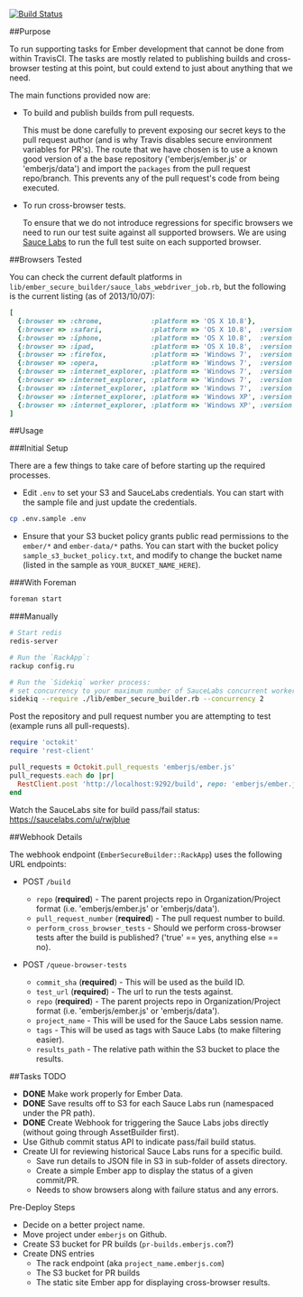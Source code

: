 [![Build Status](https://travis-ci.org/rjackson/ember-secure-builder.png?branch=master)](https://travis-ci.org/rjackson/ember-secure-builder)

##Purpose

To run supporting tasks for Ember development that cannot be done from within
TravisCI. The tasks are mostly related to publishing builds and cross-browser
testing at this point, but could extend to just about anything that we need.

The main functions provided now are:

* To build and publish builds from pull requests.

  This must be done carefully to prevent exposing our secret keys to the pull
  request author (and is why Travis disables secure environment variables for
  PR's). The route that we have chosen is to use a known good version of a the
  base repository ('emberjs/ember.js' or 'emberjs/data') and import the `packages`
  from the pull request repo/branch. This prevents any of the pull request's code
  from being executed.

* To run cross-browser tests.

  To ensure that we do not introduce regressions for specific browsers we need to run
  our test suite against all supported browsers. We are using [Sauce Labs](http://saucelabs.com)
  to run the full test suite on each supported browser.

##Browsers Tested

You can check the current default platforms in `lib/ember_secure_builder/sauce_labs_webdriver_job.rb`,
but the following is the current listing (as of 2013/10/07):

```ruby
[
  {:browser => :chrome,            :platform => 'OS X 10.8'},
  {:browser => :safari,            :platform => 'OS X 10.8',  :version => 6},
  {:browser => :iphone,            :platform => 'OS X 10.8',  :version => 6,     'device-orientation' => 'landscape'},
  {:browser => :ipad,              :platform => 'OS X 10.8',  :version => 6,     'device-orientation' => 'landscape'},
  {:browser => :firefox,           :platform => 'Windows 7',  :version => 24},
  {:browser => :opera,             :platform => 'Windows 7',  :version => 12},
  {:browser => :internet_explorer, :platform => 'Windows 7',  :version => 10},
  {:browser => :internet_explorer, :platform => 'Windows 7',  :version => 9},
  {:browser => :internet_explorer, :platform => 'Windows 7',  :version => 8},
  {:browser => :internet_explorer, :platform => 'Windows XP', :version => 7},
  {:browser => :internet_explorer, :platform => 'Windows XP', :version => 6},
]
```

##Usage

###Initial Setup

There are a few things to take care of before starting up the required processes.

* Edit `.env` to set your S3 and SauceLabs credentials. You can start with the
  sample file and just update the credentials.

```sh
cp .env.sample .env
```

* Ensure that your S3 bucket policy grants public read permissions to the `ember/*`
  and `ember-data/*` paths. You can start with the bucket policy `sample_s3_bucket_policy.txt`,
  and modify to change the bucket name (listed in the sample as `YOUR_BUCKET_NAME_HERE`).

###With Foreman

```sh
foreman start
```

###Manually


```sh
# Start redis
redis-server

# Run the `RackApp`:
rackup config.ru

# Run the `Sidekiq` worker process:
# set concurrency to your maximum number of SauceLabs concurrent workers
sidekiq --require ./lib/ember_secure_builder.rb --concurrency 2
```

Post the repository and pull request number you are attempting to test (example runs all pull-requests).

```ruby
require 'octokit'
require 'rest-client'

pull_requests = Octokit.pull_requests 'emberjs/ember.js'
pull_requests.each do |pr|
  RestClient.post 'http://localhost:9292/build', repo: 'emberjs/ember.js', perform_cross_browser_tests: true, pull_request_number: pr.number
end
```

Watch the SauceLabs site for build pass/fail status: https://saucelabs.com/u/rwjblue

##Webhook Details

The webhook endpoint (`EmberSecureBuilder::RackApp`) uses the following URL endpoints:

* POST `/build`
  * `repo` (**required**) - The parent projects repo in Organization/Project format (i.e. 'emberjs/ember.js' or 'emberjs/data').
  * `pull_request_number` (**required**) - The pull request number to build.
  * `perform_cross_browser_tests` - Should we perform cross-browser tests after the build is published? ('true' == yes, anything else == no).

* POST `/queue-browser-tests`
  * `commit_sha` (**required**) - This will be used as the build ID.
  * `test_url` (**required**) - The url to run the tests against.
  * `repo` (**required**) - The parent projects repo in Organization/Project format (i.e. 'emberjs/ember.js' or 'emberjs/data').
  * `project_name` - This will be used for the Sauce Labs session name.
  * `tags` - This will be used as tags with Sauce Labs (to make filtering easier).
  * `results_path` - The relative path within the S3 bucket to place the results.

##Tasks TODO

* **DONE** Make work properly for Ember Data.
* **DONE** Save results off to S3 for each Sauce Labs run (namespaced under the PR path).
* **DONE** Create Webhook for triggering the Sauce Labs jobs directly (without going through AssetBuilder first).
* Use Github commit status API to indicate pass/fail build status.
* Create UI for reviewing historical Sauce Labs runs for a specific build.
  * Save run details to JSON file in S3 in sub-folder of assets directory.
  * Create a simple Ember app to display the status of a given commit/PR.
  * Needs to show browsers along with failure status and any errors.

Pre-Deploy Steps
* Decide on a better project name.
* Move project under `emberjs` on Github.
* Create S3 bucket for PR builds (`pr-builds.emberjs.com`?)
* Create DNS entries
  * The rack endpoint (aka `project_name.emberjs.com`)
  * The S3 bucket for PR builds
  * The static site Ember app for displaying cross-browser results.
